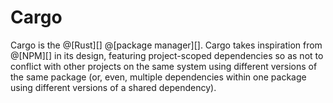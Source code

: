 # Cargo

Cargo is the @[Rust][] @[package manager][]. Cargo takes inspiration from @[NPM][] in its design,
featuring project-scoped dependencies so as not to conflict with other projects on the same system
using different versions of the same package (or, even, multiple dependencies within one package
using different versions of a shared dependency).
